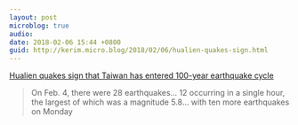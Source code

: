 ```yaml
---
layout: post
microblog: true
audio: 
date: 2018-02-06 15:44 +0800
guid: http://kerim.micro.blog/2018/02/06/hualien-quakes-sign.html
---
```

[Hualien quakes sign that Taiwan has entered 100-year earthquake cycle](https://www.taiwannews.com.tw/en/news/3357470)

> On Feb. 4, there were 28 earthquakes… 12 occurring in a single hour, the largest of which was a magnitude 5.8… with ten more earthquakes on Monday
